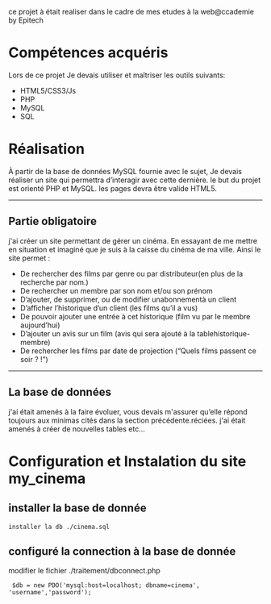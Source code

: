 ce projet à était realiser dans le cadre de mes etudes à la web@ccademie by Epitech
# Compétences acquéris
Lors de ce projet Je devais utiliser et maîtriser les outils suivants:
  * HTML5/CSS3/Js
  * PHP
  * MySQL
  * SQL
  
# Réalisation

À partir de la base de données MySQL fournie avec le sujet, Je devais  réaliser un site qui permettra d’interagir avec cette dernière. le but du projet est orienté PHP et MySQL. les pages devra être valide HTML5.

----------------

## Partie obligatoire
      
j'ai créer un site permettant de gérer un cinéma. En essayant de me mettre en situation et imaginé  que je suis à la caisse du cinéma de ma ville. Ainsi le site  permet :

   * De rechercher des films par genre ou par distributeur(en plus de la recherche par nom.)
   * De rechercher un membre par son nom et/ou son prénom
   * D’ajouter, de supprimer, ou de modifier unabonnementà un client
   * D’afficher l’historique d’un client (les films qu’il a vus)
   * De pouvoir ajouter une entrée à cet historique (film vu par le membre aujourd’hui)
   * D’ajouter un avis sur un film (avis qui sera ajouté à la tablehistorique-membre)
   * De rechercher les films par date de projection (“Quels films passent ce soir ? !”)
    
----------------

## La base de données
j'ai était amenés à la faire évoluer, vous devais m'assurer qu’elle répond toujours aux minimas cités dans la section précédente.réciées. j'ai était  amenés à créer de nouvelles tables etc...

# Configuration et Instalation du site my_cinema
  ## installer la base de donnée
  `installer la db ./cinema.sql`
  ## configuré la connection à la base de donnée
  modifier le fichier ./traitement/dbconnect.php 
  
   ` $db = new PDO('mysql:host=localhost; dbname=cinema', 'username','password');`
  
  
